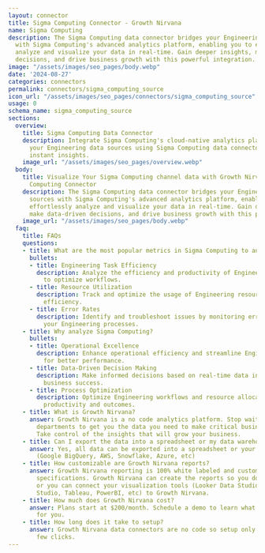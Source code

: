 ```yaml
---
layout: connector
title: Sigma Computing Connector - Growth Nirvana
name: Sigma Computing
description: The Sigma Computing data connector bridges your Engineering data sources
  with Sigma Computing's advanced analytics platform, enabling you to effortlessly
  analyze and visualize your data in real-time. Gain deeper insights, make data-driven
  decisions, and drive business growth with this powerful integration.
image: "/assets/images/seo_pages/body.webp"
date: '2024-08-27'
categories: connectors
permalink: connectors/sigma_computing_source
icon_url: "/assets/images/seo_pages/connectors/sigma_computing_source"
usage: 0
schema_name: sigma_computing_source
sections:
  overview:
    title: Sigma Computing Data Connector
    description: Integrate Sigma Computing's cloud-native analytics platform with
      your Engineering data sources using Sigma Computing data connector for seamless,
      instant insights.
    image_url: "/assets/images/seo_pages/overview.webp"
  body:
    title: Visualize Your Sigma Computing channel data with Growth Nirvana's Sigma
      Computing Connector
    description: The Sigma Computing data connector bridges your Engineering data
      sources with Sigma Computing's advanced analytics platform, enabling you to
      effortlessly analyze and visualize your data in real-time. Gain deeper insights,
      make data-driven decisions, and drive business growth with this powerful integration.
    image_url: "/assets/images/seo_pages/body.webp"
  faq:
    title: FAQs
    questions:
    - title: What are the most popular metrics in Sigma Computing to analyze?
      bullets:
      - title: Engineering Task Efficiency
        description: Analyze the efficiency and productivity of Engineering tasks
          to optimize workflows.
      - title: Resource Utilization
        description: Track and optimize the usage of Engineering resources for maximum
          efficiency.
      - title: Error Rates
        description: Identify and troubleshoot issues by monitoring error rates in
          your Engineering processes.
    - title: Why analyze Sigma Computing?
      bullets:
      - title: Operational Excellence
        description: Enhance operational efficiency and streamline Engineering processes
          for better performance.
      - title: Data-Driven Decision Making
        description: Make informed decisions based on real-time data insights to drive
          business success.
      - title: Process Optimization
        description: Optimize Engineering workflows and resource allocation to improve
          productivity and outcomes.
    - title: What is Growth Nirvana?
      answer: Growth Nirvana is a no code analytics platform. Stop waiting for other
        departments to get you the data you need to make critical business decisions.
        Take control of the insights that will grow your business.
    - title: Can I export the data into a spreadsheet or my data warehouse?
      answer: Yes, all data can be exported into a spreadsheet or your data warehouse
        (Google BigQuery, AWS, Snowflake, Azure, etc)
    - title: How customizable are Growth Nirvana reports?
      answer: Growth Nirvana reporting is 100% white labeled and customized to your
        specifications. Growth Nirvana can create the reports so you don’t have to
        or you can connect your visualization tools (Looker Data Studio/Google Data
        Studio, Tableau, PowerBI, etc) to Growth Nirvana.
    - title: How much does Growth Nirvana cost?
      answer: Plans start at $200/month. Schedule a demo to learn what plan is best
        for you.
    - title: How long does it take to setup?
      answer: Growth Nirvana data connectors are no code so setup only requires a
        few clicks.
---
```

